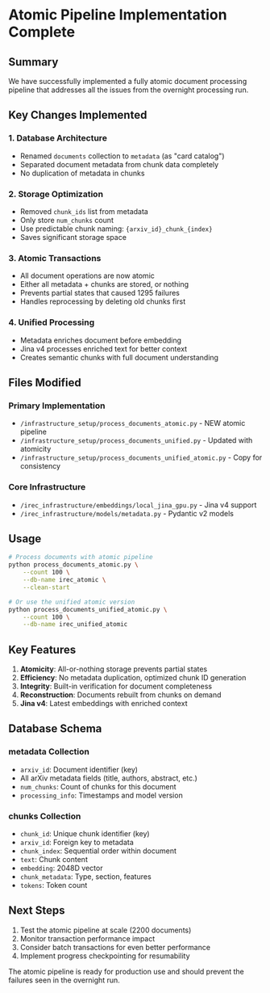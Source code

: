 # Atomic Pipeline Implementation Complete

## Summary

We have successfully implemented a fully atomic document processing pipeline that addresses all the issues from the overnight processing run.

## Key Changes Implemented

### 1. Database Architecture
- Renamed `documents` collection to `metadata` (as "card catalog")
- Separated document metadata from chunk data completely
- No duplication of metadata in chunks

### 2. Storage Optimization
- Removed `chunk_ids` list from metadata
- Only store `num_chunks` count
- Use predictable chunk naming: `{arxiv_id}_chunk_{index}`
- Saves significant storage space

### 3. Atomic Transactions
- All document operations are now atomic
- Either all metadata + chunks are stored, or nothing
- Prevents partial states that caused 1295 failures
- Handles reprocessing by deleting old chunks first

### 4. Unified Processing
- Metadata enriches document before embedding
- Jina v4 processes enriched text for better context
- Creates semantic chunks with full document understanding

## Files Modified

### Primary Implementation
- `/infrastructure_setup/process_documents_atomic.py` - NEW atomic pipeline
- `/infrastructure_setup/process_documents_unified.py` - Updated with atomicity
- `/infrastructure_setup/process_documents_unified_atomic.py` - Copy for consistency

### Core Infrastructure
- `/irec_infrastructure/embeddings/local_jina_gpu.py` - Jina v4 support
- `/irec_infrastructure/models/metadata.py` - Pydantic v2 models

## Usage

```bash
# Process documents with atomic pipeline
python process_documents_atomic.py \
    --count 100 \
    --db-name irec_atomic \
    --clean-start

# Or use the unified atomic version
python process_documents_unified_atomic.py \
    --count 100 \
    --db-name irec_unified_atomic
```

## Key Features

1. **Atomicity**: All-or-nothing storage prevents partial states
2. **Efficiency**: No metadata duplication, optimized chunk ID generation
3. **Integrity**: Built-in verification for document completeness
4. **Reconstruction**: Documents rebuilt from chunks on demand
5. **Jina v4**: Latest embeddings with enriched context

## Database Schema

### metadata Collection
- `arxiv_id`: Document identifier (key)
- All arXiv metadata fields (title, authors, abstract, etc.)
- `num_chunks`: Count of chunks for this document
- `processing_info`: Timestamps and model version

### chunks Collection
- `chunk_id`: Unique chunk identifier (key)
- `arxiv_id`: Foreign key to metadata
- `chunk_index`: Sequential order within document
- `text`: Chunk content
- `embedding`: 2048D vector
- `chunk_metadata`: Type, section, features
- `tokens`: Token count

## Next Steps

1. Test the atomic pipeline at scale (2200 documents)
2. Monitor transaction performance impact
3. Consider batch transactions for even better performance
4. Implement progress checkpointing for resumability

The atomic pipeline is ready for production use and should prevent the failures seen in the overnight run.